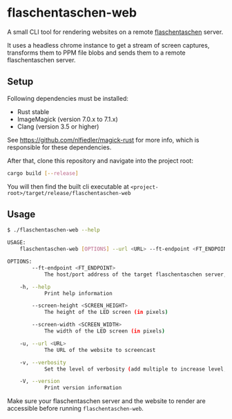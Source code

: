 # flaschentaschen-web
A small CLI tool for rendering websites on a remote [flaschentaschen](https://github.com/hzeller/flaschen-taschen) server.

It uses a headless chrome instance to get a stream of screen captures, transforms them to PPM file blobs and sends them to a remote flaschentaschen server.

## Setup
Following dependencies must be installed:
* Rust stable
* ImageMagick (version 7.0.x to 7.1.x)
* Clang (version 3.5 or higher) 

See https://github.com/nlfiedler/magick-rust for more info, which is responsible for these dependencies.

After that, clone this repository and navigate into the project root:
```sh
cargo build [--release]
```

You will then find the built cli executable at `<project-root>/target/release/flaschentaschen-web`

## Usage

```sh
$ ./flaschentaschen-web --help

USAGE:
    flaschentaschen-web [OPTIONS] --url <URL> --ft-endpoint <FT_ENDPOINT> --screen-width <SCREEN_WIDTH> --screen-height <SCREEN_HEIGHT>

OPTIONS:
        --ft-endpoint <FT_ENDPOINT>
            The host/port address of the target flaschentaschen server, e.g. localhost:1337

    -h, --help
            Print help information

        --screen-height <SCREEN_HEIGHT>
            The height of the LED screen (in pixels)

        --screen-width <SCREEN_WIDTH>
            The width of the LED screen (in pixels)

    -u, --url <URL>
            The URL of the website to screencast

    -v, --verbosity
            Set the level of verbosity (add multiple to increase level, e.g. -vvv)

    -V, --version
            Print version information
```

Make sure your flaschentaschen server and the website to render are accessible before running `flaschentaschen-web`.
